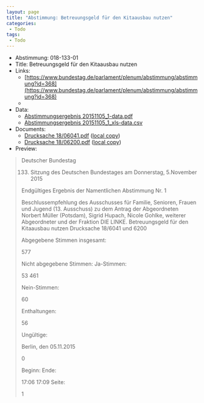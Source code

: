 ```yaml
---
layout: page
title: "Abstimmung: Betreuungsgeld für den Kitaausbau nutzen"
categories:
 - Todo
tags:
 - Todo
---
```


* Abstimmung: 018-133-01
* Title: Betreuungsgeld für den Kitaausbau nutzen
* Links: 
    * [https://www.bundestag.de/parlament/plenum/abstimmung/abstimmung?id=368](https://www.bundestag.de/parlament/plenum/abstimmung/abstimmung?id=368)
    * 
* Data: 
    * [Abstimmungsergebnis 20151105_1-data.pdf](/res/abstimmungsliste/20151105_1-data.pdf)
    * [Abstimmungsergebnis 20151105_1_xls-data.csv](/res/abstimmungsliste/analyses/20151105_1_xls-data.csv)
* Documents: 
    * [Drucksache 18/06041.pdf](http://dip21.bundestag.de/dip21/btd/18/060/1806041.pdf) ([local copy](/res/abstimmungsdaten/018-133-01/1806041.pdf))
    * [Drucksache 18/06200.pdf](http://dip21.bundestag.de/dip21/btd/18/062/1806200.pdf) ([local copy](/res/abstimmungsdaten/018-133-01/1806200.pdf))
* Preview: 
> Deutscher Bundestag
> 
> 133. Sitzung des Deutschen Bundestages
> am Donnerstag, 5.November 2015
> 
> Endgültiges Ergebnis der Namentlichen Abstimmung Nr. 1
> 
> Beschlussempfehlung des Ausschusses für Familie, Senioren, Frauen und Jugend (13.
> Ausschuss)
> zu dem Antrag der Abgeordneten Norbert Müller (Potsdam), Sigrid Hupach, Nicole Gohlke,
> weiterer Abgeordneter und der Fraktion DIE LINKE.
> Betreuungsgeld für den Kitaausbau nutzen
> Drucksache 18/6041 und 6200
> 
> Abgegebene Stimmen insgesamt:
> 
> 577
> 
> Nicht abgegebene Stimmen:
> Ja-Stimmen:
> 
> 53
> 461
> 
> Nein-Stimmen:
> 
> 60
> 
> Enthaltungen:
> 
> 56
> 
> Ungültige:
> 
> Berlin, den 05.11.2015
> 
> 0
> 
> Beginn:
> Ende:
> 
> 17:06
> 17:09
> Seite:
> 
> 1
> 
> 
